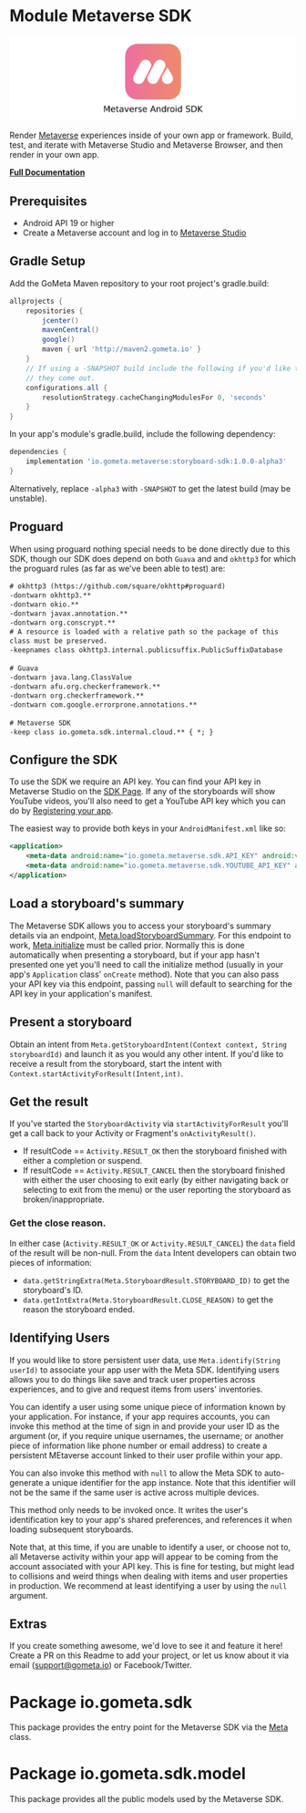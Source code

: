 # Module Metaverse SDK

![Meta Android SDK](logo.png?taw=true "Meta Android SDK")

Render [Metaverse](https://gometa.io) experiences inside of your own app or framework. Build, test,
and iterate with Metaverse Studio  and Metaverse Browser, and then render in your own app.

[**Full Documentation**](https://gometa.github.io/meta-android-sdk/io.gometa.sdk/-meta/index.html)

## Prerequisites

- Android API 19 or higher
- Create a Metaverse account and log in to [Metaverse Studio](https://studio.gometa.io)

## Gradle Setup

Add the GoMeta Maven repository to your root project's gradle.build:

```groovy
allprojects {
    repositories {
        jcenter()
        mavenCentral()
        google()
        maven { url 'http://maven2.gometa.io' }
    }
    // If using a -SNAPSHOT build include the following if you'd like to get new builds as soon as
    // they come out.
    configurations.all {
        resolutionStrategy.cacheChangingModulesFor 0, 'seconds'
    }
}
```

In your app's module's gradle.build, include the following dependency:

```groovy
dependencies {
    implementation 'io.gometa.metaverse:storyboard-sdk:1.0.0-alpha3'
}
```

Alternatively, replace `-alpha3` with `-SNAPSHOT` to get the latest build (may be unstable).

## Proguard

When using proguard nothing special needs to be done directly due to this SDK, though our SDK does
depend on both `Guava` and and `okhttp3` for which the proguard rules (as far as we've been able to
test) are:
 
 ```proguard
# okhttp3 (https://github.com/square/okhttp#proguard)
-dontwarn okhttp3.**
-dontwarn okio.**
-dontwarn javax.annotation.**
-dontwarn org.conscrypt.**
# A resource is loaded with a relative path so the package of this class must be preserved.
-keepnames class okhttp3.internal.publicsuffix.PublicSuffixDatabase

# Guava
-dontwarn java.lang.ClassValue
-dontwarn afu.org.checkerframework.**
-dontwarn org.checkerframework.**
-dontwarn com.google.errorprone.annotations.**

# Metaverse SDK
-keep class io.gometa.sdk.internal.cloud.** { *; }
```

## Configure the SDK

To use the SDK we require an API key. You can find your API key in Metaverse Studio on the
[SDK Page](https://studio.gometa.io/sdk/keys). If any of the storyboards will show YouTube videos,
you'll also need to get a YouTube API key which you can do by
[Registering your app](https://developers.google.com/youtube/android/player/register).

The easiest way to provide both keys in your `AndroidManifest.xml` like so:

```xml
<application>
    <meta-data android:name="io.gometa.metaverse.sdk.API_KEY" android:value="my_api_key"/>
    <meta-data android:name="io.gometa.metaverse.sdk.YOUTUBE_API_KEY" android:value="my_youtube_api_key"/>
</application>
```

## Load a storyboard's summary

The Metaverse SDK allows you to access your storyboard's summary details via an endpoint,
[Meta.loadStoryboardSummary](https://gometa.github.io/meta-android-sdk/io.gometa.sdk/-meta/load-storyboard-summary.html).
For this endpoint to work, [Meta.initialize](https://gometa.github.io/meta-android-sdk/io.gometa.sdk/-meta/initialize.html)
must be called prior. Normally this is done automatically when presenting a storyboard, but if your
app hasn't presented one yet you'll need to call the initialize method (usually in your app's
`Application` class' `onCreate` method). Note that you can also pass your API key via this endpoint,
passing `null` will default to searching for the API key in your application's manifest.

## Present a storyboard

Obtain an intent from `Meta.getStoryboardIntent(Context context, String storyboardId)` and launch it
as you would any other intent. If you'd like to receive a result from the storyboard, start the
intent with `Context.startActivityForResult(Intent,int)`.

## Get the result

If you've started the `StoryboardActivity` via `startActivityForResult` you'll get a call back to
your Activity or Fragment's `onActivityResult()`.
- If resultCode == `Activity.RESULT_OK` then the storyboard finished with either a completion or
suspend.
- If resultCode == `Activity.RESULT_CANCEL` then the storyboard finished with either the user
choosing to exit early (by either navigating back or selecting to exit from the menu) or the user
reporting the storyboard as broken/inappropriate.
 
 ### Get the close reason.
 
 In either case (`Activity.RESULT_OK` or `Activity.RESULT_CANCEL`) the `data` field of the result
 will be non-null. From the `data` Intent developers can obtain two pieces of information:
 - `data.getStringExtra(Meta.StoryboardResult.STORYBOARD_ID)` to get the storyboard's ID.
 - `data.getIntExtra(Meta.StoryboardResult.CLOSE_REASON)` to get the reason the storyboard ended.

## Identifying Users
If you would like to store persistent user data, use `Meta.identify(String userId)` to associate 
your app user with the Meta SDK. Identifying users allows you to do things like save and track user
properties across experiences, and to give and request items from users' inventories.

You can identify a user using some unique piece of information known by your application. For
instance, if your app requires accounts, you can invoke this method at the time of sign in and
provide your user ID as the argument (or, if you require unique usernames, the username; or another
piece of information like phone number or email address) to create a persistent MEtaverse account
linked to their user profile within your app.

You can also invoke this method with `null` to allow the Meta SDK to auto-generate a unique
identifier for the app instance. Note that this identifier will not be the same if the same user is
active across multiple devices.

This method only needs to be invoked once. It writes the user's identification key to your app's
shared preferences, and references it when loading subsequent storyboards.

Note that, at this time, if you are unable to identify a user, or choose not to, all Metaverse
activity within your app will appear to be coming from the account associated with your API key.
This is fine for testing, but might lead to collisions and weird things when dealing with items and
user properties in production. We recommend at least identifying a user by using the `null`
argument.

## Extras
If you create something awesome, we'd love to see it and feature it here! Create a PR on this Readme
to add your project, or let us know about it via email (support@gometa.io) or Facebook/Twitter.

# Package io.gometa.sdk
This package provides the entry point for the Metaverse SDK via the [Meta](https://gometa.github.io/meta-android-sdk/io.gometa.sdk/-meta/index.html) class.

# Package io.gometa.sdk.model
This package provides all the public models used by the Metaverse SDK.